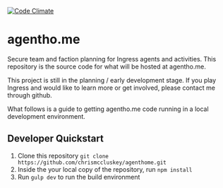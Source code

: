 [![Code Climate](https://codeclimate.com/github/chrismccluskey/agenthome/badges/gpa.svg)](https://codeclimate.com/github/chrismccluskey/agenthome)

agentho.me
==========
Secure team and faction planning for Ingress agents and activities. This repository is the source code for what will be hosted at agentho.me.

This project is still in the planning / early development stage. If you play Ingress and would like to learn more or get involved, please contact me through github.

What follows is a guide to getting agentho.me code running in a local development environment.

Developer Quickstart
--------------------

1. Clone this repository `git clone https://github.com/chrismccluskey/agenthome.git`
2. Inside the your local copy of the repository, run `npm install`
3. Run `gulp dev` to run the build environment


